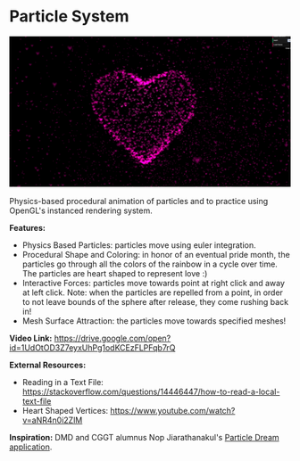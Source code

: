 
# Particle System

![Image of Heart](/heart.png)

Physics-based procedural animation of particles and to practice using OpenGL's instanced rendering system.

**Features:** 
- Physics Based Particles: particles move using euler integration.
- Procedural Shape and Coloring: in honor of an eventual pride month, the particles go through all the colors of the rainbow in a cycle over time. The particles are heart shaped to represent love :)
- Interactive Forces: particles move towards point at right click and away at left click. Note: when the particles are repelled from a point, in order to not leave bounds of the sphere after release, they come rushing back in!
- Mesh Surface Attraction: the particles move towards specified meshes!

**Video Link:** 
https://drive.google.com/open?id=1UdOtOD3Z7eyxUhPg1odKCEzFLPFqb7rQ 

**External Resources:**
- Reading in a Text File: https://stackoverflow.com/questions/14446447/how-to-read-a-local-text-file
- Heart Shaped Vertices: https://www.youtube.com/watch?v=aNR4n0i2ZlM

**Inspiration:** DMD and CGGT alumnus Nop Jiarathanakul's [Particle Dream application](http://www.iamnop.com/particles/).

